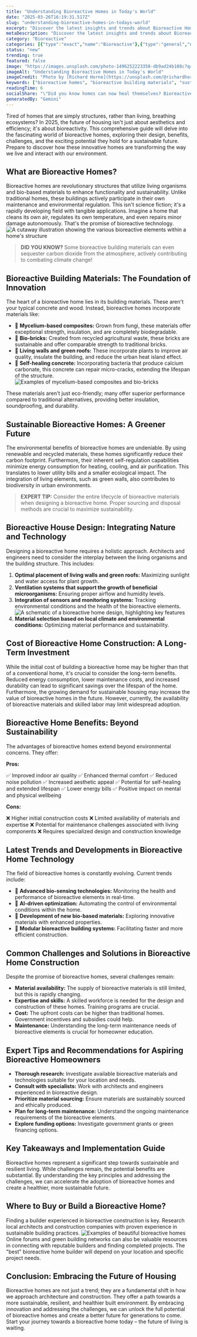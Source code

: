 ```yaml
---
title: "Understanding Bioreactive Homes in Today's World"
date: "2025-03-26T16:19:31.517Z"
slug: "understanding-bioreactive-homes-in-todays-world"
excerpt: "Discover the latest insights and trends about Bioreactive Homes. This comprehensive guide covers everything you need to know about Bioreactive Homes in 2025."
metaDescription: "Discover the latest insights and trends about Bioreactive Homes. This comprehensive guide covers everything you need to know about Bioreactive Homes in 202..."
category: "Bioreactive"
categories: [{"type":"exact","name":"Bioreactive"},{"type":"general","name":"Sustainable Design"},{"type":"medium","name":"Environmental Engineering"},{"type":"specific","name":"Green Building Materials"},{"type":"niche","name":"Microbial Remediation"}]
status: "new"
trending: true
featured: false
image: "https://images.unsplash.com/photo-1496252223350-db9ad24b108c?q=85&w=1200&fit=max&fm=webp&auto=compress"
imageAlt: "Understanding Bioreactive Homes in Today's World"
imageCredit: "Photo by [Richard Horne](https://unsplash.com/@richardhorne) on Unsplash"
keywords: ["bioreactive homes", "bioreactive building materials", "sustainable bioreactive homes", "bioreactive house design", "cost of bioreactive home construction", "bioreactive home benefits", "buy bioreactive home", "bioreactive home technology", "self-healing bioreactive homes", "best bioreactive home builders"]
readingTime: 6
socialShare: "\"Did you know homes can now heal themselves? Bioreactive homes use living organisms to regulate temperature, clean air, and even repair minor damage – a revolutionary step towards sustainable living!\""
generatedBy: "Gemini"
---
```




Tired of homes that are simply structures, rather than living, breathing ecosystems?  In 2025, the future of housing isn't just about aesthetics and efficiency; it's about bioreactivity.  This comprehensive guide will delve into the fascinating world of bioreactive homes, exploring their design, benefits, challenges, and the exciting potential they hold for a sustainable future.  Prepare to discover how these innovative homes are transforming the way we live and interact with our environment.

## What are Bioreactive Homes?

Bioreactive homes are revolutionary structures that utilize living organisms and bio-based materials to enhance functionality and sustainability. Unlike traditional homes, these buildings actively participate in their own maintenance and environmental regulation.  This isn't science fiction; it's a rapidly developing field with tangible applications.  Imagine a home that cleans its own air, regulates its own temperature, and even repairs minor damage autonomously.  That's the promise of bioreactive technology. ![A cutaway illustration showing the various bioreactive elements within a home's structure](https://images.unsplash.com/photo-1536183638923-a000c24b1645?q=85&w=1200&fit=max&fm=webp&auto=compress)

> **DID YOU KNOW?** Some bioreactive building materials can even sequester carbon dioxide from the atmosphere, actively contributing to combating climate change!

## Bioreactive Building Materials: The Foundation of Innovation

The heart of a bioreactive home lies in its building materials.  These aren't your typical concrete and wood.  Instead, bioreactive homes incorporate materials like:

* 🌱 **Mycelium-based composites:**  Grown from fungi, these materials offer exceptional strength, insulation, and are completely biodegradable.
* 🌿 **Bio-bricks:** Created from recycled agricultural waste, these bricks are sustainable and offer comparable strength to traditional bricks.
* 🧱 **Living walls and green roofs:**  These incorporate plants to improve air quality, insulate the building, and reduce the urban heat island effect.
* 🍄 **Self-healing concrete:**  Incorporating bacteria that produce calcium carbonate, this concrete can repair micro-cracks, extending the lifespan of the structure. ![Examples of mycelium-based composites and bio-bricks](https://images.unsplash.com/photo-1519678767534-29483894b34d?q=85&w=1200&fit=max&fm=webp&auto=compress)

These materials aren't just eco-friendly; many offer superior performance compared to traditional alternatives, providing better insulation, soundproofing, and durability.

## Sustainable Bioreactive Homes: A Greener Future

The environmental benefits of bioreactive homes are undeniable.  By using renewable and recycled materials, these homes significantly reduce their carbon footprint.  Furthermore, their inherent self-regulation capabilities minimize energy consumption for heating, cooling, and air purification.  This translates to lower utility bills and a smaller ecological impact.  The integration of living elements, such as green walls, also contributes to biodiversity in urban environments.

> **EXPERT TIP:**  Consider the entire lifecycle of bioreactive materials when designing a bioreactive home.  Proper sourcing and disposal methods are crucial to maximize sustainability.

## Bioreactive House Design:  Integrating Nature and Technology

Designing a bioreactive home requires a holistic approach.  Architects and engineers need to consider the interplay between the living organisms and the building structure.  This includes:

1. **Optimal placement of living walls and green roofs:**  Maximizing sunlight and water access for plant growth.
2. **Ventilation systems that support the growth of beneficial microorganisms:**  Ensuring proper airflow and humidity levels.
3. **Integration of sensors and monitoring systems:**  Tracking environmental conditions and the health of the bioreactive elements. ![A schematic of a bioreactive home design, highlighting key features](https://images.unsplash.com/photo-1496252223350-db9ad24b108c?q=85&w=1200&fit=max&fm=webp&auto=compress)
4. **Material selection based on local climate and environmental conditions:**  Optimizing material performance and sustainability.

## Cost of Bioreactive Home Construction:  A Long-Term Investment

While the initial cost of building a bioreactive home may be higher than that of a conventional home, it's crucial to consider the long-term benefits.  Reduced energy consumption, lower maintenance costs, and increased durability can lead to significant savings over the lifespan of the home.  Furthermore, the growing demand for sustainable housing may increase the value of bioreactive homes in the future.  However, currently, the availability of bioreactive materials and skilled labor may limit widespread adoption.

## Bioreactive Home Benefits:  Beyond Sustainability

The advantages of bioreactive homes extend beyond environmental concerns.  They offer:

**Pros:**

✅ Improved indoor air quality
✅ Enhanced thermal comfort
✅ Reduced noise pollution
✅ Increased aesthetic appeal
✅ Potential for self-healing and extended lifespan
✅ Lower energy bills
✅ Positive impact on mental and physical wellbeing

**Cons:**

❌ Higher initial construction costs
❌ Limited availability of materials and expertise
❌ Potential for maintenance challenges associated with living components
❌ Requires specialized design and construction knowledge

## Latest Trends and Developments in Bioreactive Home Technology

The field of bioreactive homes is constantly evolving.  Current trends include:

* 🔬 **Advanced bio-sensing technologies:**  Monitoring the health and performance of bioreactive elements in real-time.
* 🤖 **AI-driven optimization:**  Automating the control of environmental conditions within the home.
* 🌱 **Development of new bio-based materials:**  Exploring innovative materials with enhanced properties.
* 🏢 **Modular bioreactive building systems:**  Facilitating faster and more efficient construction.

## Common Challenges and Solutions in Bioreactive Home Construction

Despite the promise of bioreactive homes, several challenges remain:

* **Material availability:**  The supply of bioreactive materials is still limited, but this is rapidly changing.
* **Expertise and skills:**  A skilled workforce is needed for the design and construction of these homes.  Training programs are crucial.
* **Cost:**  The upfront costs can be higher than traditional homes.  Government incentives and subsidies could help.
* **Maintenance:**  Understanding the long-term maintenance needs of bioreactive elements is crucial for homeowner education.

## Expert Tips and Recommendations for Aspiring Bioreactive Homeowners

*  **Thorough research:**  Investigate available bioreactive materials and technologies suitable for your location and needs.
*  **Consult with specialists:**  Work with architects and engineers experienced in bioreactive design.
*  **Prioritize material sourcing:**  Ensure materials are sustainably sourced and ethically produced.
*  **Plan for long-term maintenance:**  Understand the ongoing maintenance requirements of the bioreactive elements.
*  **Explore funding options:**  Investigate government grants or green financing options.

## Key Takeaways and Implementation Guide

Bioreactive homes represent a significant step towards sustainable and resilient living.  While challenges remain, the potential benefits are substantial.  By understanding the key principles and addressing the challenges, we can accelerate the adoption of bioreactive homes and create a healthier, more sustainable future.

##  Where to Buy or Build a Bioreactive Home?

Finding a builder experienced in bioreactive construction is key.  Research local architects and construction companies with proven experience in sustainable building practices.  ![Examples of beautiful bioreactive homes](https://images.unsplash.com/photo-1527030019262-87c252c97851?q=85&w=1200&fit=max&fm=webp&auto=compress)  Online forums and green building networks can also be valuable resources in connecting with reputable builders and finding completed projects.  The "best" bioreactive home builder will depend on your location and specific project needs.

## Conclusion: Embracing the Future of Housing

Bioreactive homes are not just a trend; they are a fundamental shift in how we approach architecture and construction.  They offer a path towards a more sustainable, resilient, and healthier built environment.  By embracing innovation and addressing the challenges, we can unlock the full potential of bioreactive homes and create a better future for generations to come.  Start your journey towards a bioreactive home today – the future of living is waiting.

